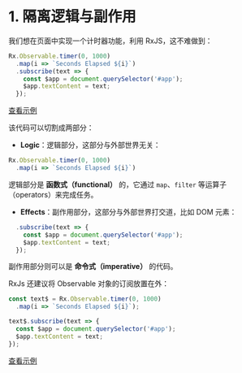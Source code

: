 # 1. 隔离逻辑与副作用

我们想在页面中实现一个计时器功能，利用 RxJS，这不难做到：

```js
Rx.Observable.timer(0, 1000)
  .map(i => `Seconds Elapsed ${i}`)
  .subscribe(text => {
    const $app = document.querySelector('#app');
    $app.textContent = text;
  });
```

[查看示例](http://jsbin.com/nuhisuy/16/edit?html,js,output)

该代码可以切割成两部分：

- **Logic**：逻辑部分，这部分与外部世界无关：

```js
Rx.Observable.timer(0, 1000)
  .map(i => `Seconds Elapsed ${i}`)
```

逻辑部分是 **函数式（functional）** 的，它通过 `map`、`filter` 等运算子（operators）来完成任务。

- **Effects**：副作用部分，这部分与外部世界打交道，比如 DOM 元素：

```js
  .subscribe(text => {
    const $app = document.querySelector('#app');
    $app.textContent = text;
  });
```

副作用部分则可以是 **命令式（imperative）** 的代码。

RxJs 还建议将 Observable 对象的订阅放置在外：

```js
const text$ = Rx.Observable.timer(0, 1000)
  .map(i => `Seconds Elapsed ${i}`);

text$.subscribe(text => {
  const $app = document.querySelector('#app');
  $app.textContent = text;
});
```

[查看示例](http://jsbin.com/nuhisuy/17/edit?js,output)
